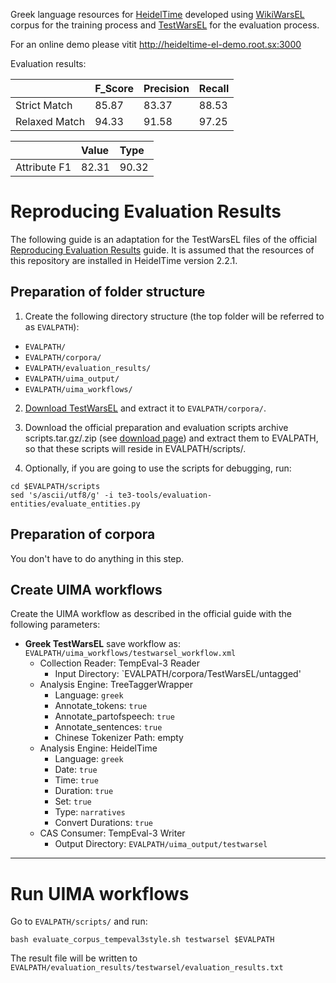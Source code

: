 Greek language resources for [HeidelTime](https://github.com/HeidelTime/heideltime) developed using [WikiWarsEL](https://github.com/mkapernaros/WikiWarsEL) corpus for the training process and [TestWarsEL](https://github.com/mkapernaros/TestWarsEL) for the evaluation process.

For an online demo please vitit <http://heideltime-el-demo.root.sx:3000>

Evaluation results:

| | F_Score | Precision | Recall |
|:-----|:--------------|:-----------|:------------|
| Strict Match | 85.87 | 83.37 | 88.53 |
| Relaxed Match | 94.33 | 91.58 | 97.25 |

| | Value | Type |
|:-----|:--------------|:-----------|
| Attribute F1 | 82.31 | 90.32 |

# Reproducing Evaluation Results
The following guide is an adaptation for the TestWarsEL files of the official [Reproducing Evaluation Results](https://github.com/HeidelTime/heideltime/wiki/Reproducing-Evaluation-Results) guide. It is assumed that the resources of this repository are installed in HeidelTime version 2.2.1.

## Preparation of folder structure
1. Create the following directory structure (the top folder will be referred to as `EVALPATH`):
 * `EVALPATH/`
 * `EVALPATH/corpora/`
 * `EVALPATH/evaluation_results/`
 * `EVALPATH/uima_output/`
 * `EVALPATH/uima_workflows/`

2. [Download TestWarsEL](https://github.com/mkapernaros/TestWarsEL) and extract it to `EVALPATH/corpora/`.

3. Download the official preparation and evaluation scripts archive scripts.tar.gz/.zip (see [download page](http://dbs.ifi.uni-heidelberg.de/index.php?id=form-downloads)) and extract them to EVALPATH, so that these scripts will reside in EVALPATH/scripts/.

4. Optionally, if you are going to use the scripts for debugging, run:
```
cd $EVALPATH/scripts
sed 's/ascii/utf8/g' -i te3-tools/evaluation-entities/evaluate_entities.py
```

## Preparation of corpora
You don't have to do anything in this step.

## Create UIMA workflows
Create the UIMA workflow as described in the official guide with the following parameters:
  * **Greek TestWarsEL**
  save workflow as: `EVALPATH/uima_workflows/testwarsel_workflow.xml`
    * Collection Reader: TempEval-3 Reader
      * Input Directory: `EVALPATH/corpora/TestWarsEL/untagged'
    * Analysis Engine: TreeTaggerWrapper
      * Language: `greek`
      * Annotate\_tokens: `true`
      * Annotate\_partofspeech: `true`
      * Annotate\_sentences: `true`
      * Chinese Tokenizer Path: empty
    * Analysis Engine: HeidelTime
      * Language: `greek`
      * Date: `true`
      * Time: `true`
      * Duration: `true`
      * Set: `true`
      * Type: `narratives`
      * Convert Durations: `true`
    * CAS Consumer: TempEval-3 Writer
      * Output Directory: `EVALPATH/uima_output/testwarsel`
---

# Run UIMA workflows
Go to `EVALPATH/scripts/` and run:
```
bash evaluate_corpus_tempeval3style.sh testwarsel $EVALPATH
```
The result file will be written to `EVALPATH/evaluation_results/testwarsel/evaluation_results.txt`
